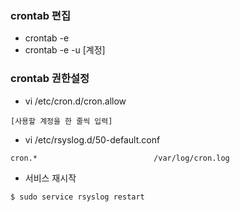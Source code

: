 ### crontab 편집
- crontab -e  
- crontab -e -u [계정]  

  
### crontab 권한설정
- vi /etc/cron.d/cron.allow
~~~
[사용할 계정을 한 줄씩 입력]
~~~
- vi /etc/rsyslog.d/50-default.conf
~~~
cron.*                          /var/log/cron.log
~~~
- 서비스 재시작
~~~
$ sudo service rsyslog restart
~~~
